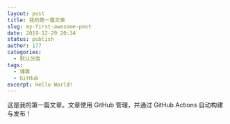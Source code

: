 ```yaml
---
layout: post
title: 我的第一篇文章
slug: my-first-awesome-post
date: 2019-12-29 20:34
status: publish
author: 177
categories: 
  - 默认分类
tags: 
  - 博客
  - GitHub
excerpt: Hello World!
---
```


这是我的第一篇文章。文章使用 GitHub 管理，并通过 GitHub Actions 自动构建与发布！

